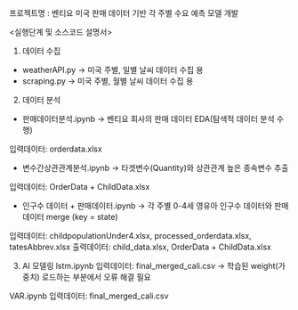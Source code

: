 프로젝트명 : 벤티요 미국 판매 데이터 기반 각 주별 수요 예측 모델 개발

<실행단계 및 소스코드 설명서>

1. 데이터 수집

* weatherAPI.py -> 미국 주별, 일별 날씨 데이터 수집 용
* scraping.py -> 미국 주별, 월별 날씨 데이터 수집 용

2. 데이터 분석

* 판매데이터분석.ipynb -> 벤티요 회사의 판매 데이터 EDA(탐색적 데이터 분석 수행)

입력데이터: orderdata.xlsx

* 변수간상관관계분석.ipynb -> 타겟변수(Quantity)와 상관관계 높은 종속변수 추출

입력데이터: OrderData + ChildData.xlsx


* 인구수 데이터 + 판매데이터.ipynb -> 각 주별 0-4세 영유아 인구수 데이터와 판매데이터 merge (key = state)

입력데이터: childpopulationUnder4.xlsx, processed_orderdata.xlsx, tatesAbbrev.xlsx
출력데이터: child_data.xlsx, OrderData + ChildData.xlsx

3. AI 모델링
lstm.ipynb
입력데이터: final_merged_cali.csv
->  학습된 weight(가중치) 로드하는 부분에서 오류 해결 필요

VAR.ipynb
입력데이터: final_merged_cali.csv


